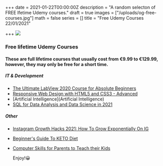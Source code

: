 +++
date = 2021-01-22T00:00:00Z
description = "A random selecton of FREE lfetime Udemy courses."
draft = true
images = ["/uploads/og-free-courses.jpg"]
math = false
series = []
title = "Free Udemy Courses 22/01/2021"

+++
![](/uploads/og-free-courses.jpg)

### Free lifetime Udemy Courses

#### These are full lifetime courses that usually cost from €9.99 to €129.99, however, they may only be free for a short time.

##### IT & Development

* [The Ultimate LabView 2020 Course for Absolute Beginners](https://www.udemy.com/course/the-ultimate-labview-2020-course/?ranMID=39197&ranEAID=TnL5HPStwNw&ranSiteID=TnL5HPStwNw-1VLeoBn94qkSOP1KRDMF2Q&utm_source=aff-campaign&LSNPUBID=TnL5HPStwNw&utm_medium=udemyads&couponCode=ULTLV2020)
* [Responsive Web Design with HTML5 and CSS3 - Advanced](https://www.udemy.com/course/responsive-web-design-with-html5-and-css3-advanced/)
* [Artificial Intelligence](Artificial Intelligence)
* [SQL for Data Analysis and Data Science in 2021](https://www.udemy.com/course/sql-course-for-data-science/?ranMID=39197&ranEAID=TnL5HPStwNw&ranSiteID=TnL5HPStwNw-T.bzfmXBl1azlAvK4clUaQ&LSNPUBID=TnL5HPStwNw&utm_source=aff-campaign&utm_medium=udemyads&couponCode=E0784C4D0AF2C85E1FCF)

##### Other

* [Instagram Growth Hacks 2021: How To Grow Exponentially On IG](https://www.udemy.com/course/instagram-growth-hacks-2021-how-to-grow-exponentially-on-ig/?ranMID=39197&ranEAID=TnL5HPStwNw&ranSiteID=TnL5HPStwNw-Kmz1FXANfJ.KGi.UdFT1DA&utm_source=aff-campaign&LSNPUBID=TnL5HPStwNw&utm_medium=udemyads&couponCode=8317C71554314CD6806C)
* [Beginner's Guide To KETO Diet](https://www.udemy.com/course/beginners-guide-to-keto-diet-h/?ranMID=39197&ranEAID=TnL5HPStwNw&ranSiteID=TnL5HPStwNw-2VBSgj7fPhy0RvllSVpEFQ&utm_source=aff-campaign&LSNPUBID=TnL5HPStwNw&utm_medium=udemyads&couponCode=JAN2021)
* [Computer Skills for Parents to Teach their Kids](https://www.udemy.com/course/computer-skills-for-parents-to-teach-their-kids/?ranMID=39197&ranEAID=TnL5HPStwNw&ranSiteID=TnL5HPStwNw-W2p4nN0ERCkwZEXI50fizA&utm_source=aff-campaign&LSNPUBID=TnL5HPStwNw&utm_medium=udemyads&couponCode=LEARNCOMPUTERS)

  Enjoy!😀
